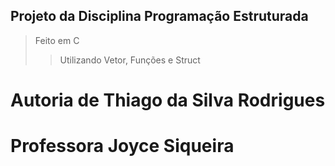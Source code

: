 ## Projeto da Disciplina Programação Estruturada
> Feito em C
>> Utilizando Vetor, Funções e Struct

# Autoria de Thiago da Silva Rodrigues
# Professora Joyce Siqueira

